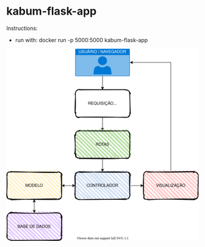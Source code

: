 # kabum-flask-app

Instructions:

 - run with:
    docker run -p 5000:5000 kabum-flask-app

![schematics for a basic flask app](https://raw.githubusercontent.com/vzro/kabum-flask-app/master/static/img/kabum-flask-app.svg?token=AFR6FKHQJGV4NKM4VM6DCPC7AXRN4)


